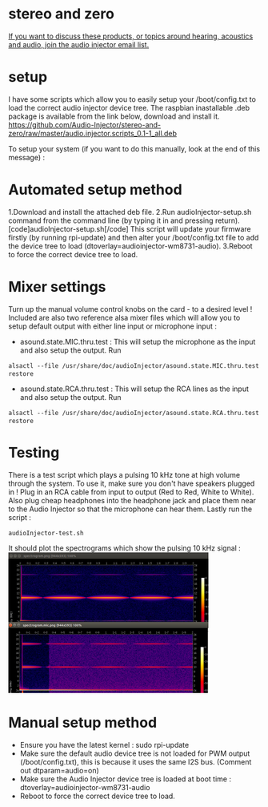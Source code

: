# stereo and zero

[If you want to discuss these products, or topics around hearing, acoustics and audio, join the audio injector email list.](https://lists.audioinjector.net/mailman/listinfo/people)

# setup
I have some scripts which allow you to easily setup your /boot/config.txt to load the correct audio injector device tree. The raspbian inastallable .deb package is available from the link below, download and install it.
https://github.com/Audio-Injector/stereo-and-zero/raw/master/audio.injector.scripts_0.1-1_all.deb

To setup your system (if you want to do this manually, look at the end of this message) :
# Automated setup method
1.Download and install the attached deb file.
2.Run audioInjector-setup.sh command from the command line (by typing it in and pressing return).[code]audioInjector-setup.sh[/code] This script will update your firmware firstly (by running rpi-update) and then alter your /boot/config.txt file to add the device tree to load (dtoverlay=audioinjector-wm8731-audio).
3.Reboot to force the correct device tree to load.

# Mixer settings
Turn up the manual volume control knobs on the card - to a desired level !
Included are also two reference alsa mixer files which will allow you to setup default output with either line input or microphone input :
* asound.state.MIC.thru.test : This will setup the microphone as the input and also setup the output. Run
```
alsactl --file /usr/share/doc/audioInjector/asound.state.MIC.thru.test restore
```
* asound.state.RCA.thru.test : This will setup the RCA lines as the input and also setup the output. Run
```
alsactl --file /usr/share/doc/audioInjector/asound.state.RCA.thru.test restore
```

# Testing
There is a test script which plays a pulsing 10 kHz tone at high volume through the system. To use it, make sure you don't have speakers plugged in ! Plug in an RCA cable from input to output (Red to Red, White to White). Also plug cheap headphones into the headphone jack and place them near to the Audio Injector so that the microphone can hear them. Lastly run the script :
```
audioInjector-test.sh
```
It should plot the spectrograms which show the pulsing 10 kHz signal :
![spectrogram example](https://github.com/Audio-Injector/stereo-and-zero/blob/master/stereo.test.png)

# Manual setup method
* Ensure you have the latest kernel : sudo rpi-update
* Make sure the default audio device tree is not loaded for PWM output (/boot/config.txt), this is because it uses the same I2S bus. (Comment out dtparam=audio=on)
* Make sure the Audio Injector device tree is loaded at boot time : dtoverlay=audioinjector-wm8731-audio
* Reboot to force the correct device tree to load.
